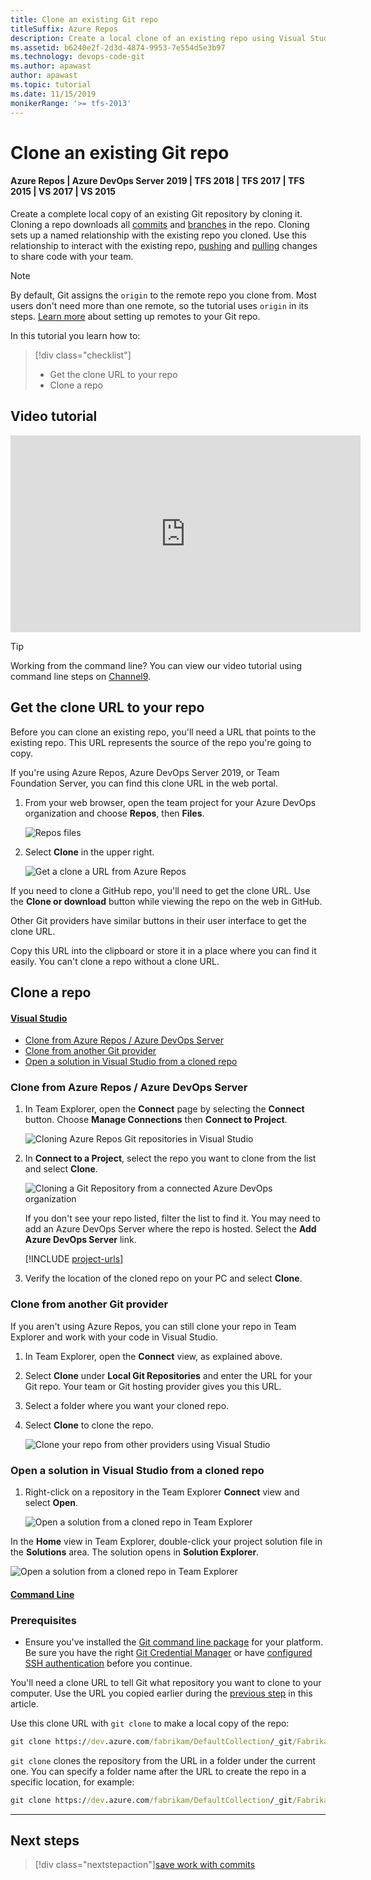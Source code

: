 ```yaml
---
title: Clone an existing Git repo
titleSuffix: Azure Repos
description: Create a local clone of an existing repo using Visual Studio or command prompt
ms.assetid: b6240e2f-2d3d-4874-9953-7e554d5e3b97
ms.technology: devops-code-git 
ms.author: apawast
author: apawast
ms.topic: tutorial
ms.date: 11/15/2019
monikerRange: '>= tfs-2013'
---
```


# Clone an existing Git repo

#### Azure Repos | Azure DevOps Server 2019 | TFS 2018 | TFS 2017 | TFS 2015 | VS 2017 | VS 2015

Create a complete local copy of an existing Git repository by cloning it.
Cloning a repo downloads all [commits](commits.md) and [branches](branches.md) in the repo.
Cloning sets up a named relationship with the existing repo you cloned.
Use this relationship to interact with the existing repo, [pushing](pushing.md) and [pulling](pulling.md) changes to share code with your team.

> [!NOTE]
> By default, Git assigns the `origin` to the remote repo you clone from. Most users don't need more than one remote, so the tutorial uses `origin` in its steps.
> [Learn more](creatingrepo.md#remotes) about setting up remotes to your Git repo.

In this tutorial you learn how to:

> [!div class="checklist"]
>
> - Get the clone URL to your repo
> - Clone a repo

## Video tutorial

<iframe src="https://channel9.msdn.com/series/Team-Services-Git-Tutorial/Git-Tutorial-Create-a-Git-repo-in-Visual-Studio-2015/player" width="560" height="315" allowFullScreen frameBorder="0"></iframe>

> [!TIP]
> Working from the command line? You can view our video tutorial using command line steps on [Channel9](https://channel9.msdn.com/series/Team-Services-Git-Tutorial/Git-Tutorial-Create-a-repo-from-the-command-line).

<a name="clone_url"></a>

## Get the clone URL to your repo

Before you can clone an existing repo, you'll need a URL that points to the existing repo.
This URL represents the source of the repo you're going to copy.

If you're using Azure Repos, Azure DevOps Server 2019, or Team Foundation Server, you can find this clone URL in the web portal.

1.  From your web browser, open the team project for your Azure DevOps organization and choose **Repos**, then **Files**.

    ![Repos files](../get-started/media/clone-repo/repos-files.png)

1.  Select **Clone** in the upper right.

    ![Get a clone a URL from Azure Repos](./media/get_clone_url.gif)

If you need to clone a GitHub repo, you'll need to get the clone URL. Use the **Clone or download** button while viewing the repo on the web in GitHub.

Other Git providers have similar buttons in their user interface to get the clone URL.

Copy this URL into the clipboard or store it in a place where you can find it easily. You can't clone a repo without a clone URL.

## Clone a repo

#### [Visual Studio](#tab/visual-studio/)

- [Clone from Azure Repos / Azure DevOps Server](#clone-from-azure-repos--azure-devops-server)
- [Clone from another Git provider](#clone-from-another-git-provider)
- [Open a solution in Visual Studio from a cloned repo](#open-a-solution-in-visual-studio-from-a-cloned-repo)

### Clone from Azure Repos / Azure DevOps Server

1.  In Team Explorer, open the **Connect** page by selecting the **Connect** button. Choose **Manage Connections** then **Connect to Project**.

    ![Cloning Azure Repos Git repositories in Visual Studio](media/gitquickstart-vs2017/manage-connections.png)

1.  In **Connect to a Project**, select the repo you want to clone from the list and select **Clone**.

    ![Cloning a Git Repository from a connected Azure DevOps organization](media/gitquickstart-vs2017/vs2017-connect-dialog.png)

    If you don't see your repo listed, filter the list to find it.
    You may need to add an Azure DevOps Server where the repo is hosted.
    Select the **Add Azure DevOps Server** link.

    [!INCLUDE [project-urls](../../includes/project-urls.md)]

1.  Verify the location of the cloned repo on your PC and select **Clone**.

### Clone from another Git provider

If you aren't using Azure Repos, you can still clone your repo in Team Explorer and work with your code in Visual Studio.

1.  In Team Explorer, open the **Connect** view, as explained above.
1.  Select **Clone** under **Local Git Repositories** and enter the URL for your Git repo. Your team or Git hosting provider gives you this URL.
1.  Select a folder where you want your cloned repo.
1.  Select **Clone** to clone the repo.

    ![Clone your repo from other providers using Visual Studio](media/clone_other_providers.png)

### Open a solution in Visual Studio from a cloned repo

1.  Right-click on a repository in the Team Explorer **Connect** view and select **Open**.

    ![Open a solution from a cloned repo in Team Explorer](media/open-solution-cloned-repo-vs.png)

In the **Home** view in Team Explorer, double-click your project solution file in the **Solutions** area. The solution opens in **Solution Explorer**.

![Open a solution from a cloned repo in Team Explorer](media/open-solution-cloned-repo-vs-sln.png)

#### [Command Line](#tab/command-line/)

### Prerequisites

- Ensure you've installed the [Git command line package](http://git-scm.com/download) for your platform. Be sure you have the right [Git Credential Manager](set-up-credential-managers.md) or have [configured SSH authentication](use-ssh-keys-to-authenticate.md) before you continue.

You'll need a clone URL to tell Git what repository you want to clone to your computer. Use the URL you copied earlier during the [previous step](#clone_url) in this article.

Use this clone URL with `git clone` to make a local copy of the repo:

```cmd
git clone https://dev.azure.com/fabrikam/DefaultCollection/_git/Fabrikam
```

`git clone` clones the repository from the URL in a folder under the current one. You can specify a folder name after the URL to create the repo in a specific location, for example:

```cmd
git clone https://dev.azure.com/fabrikam/DefaultCollection/_git/Fabrikam C:\Repos\FabrikamFiber
```

---

## Next steps

> [!div class="nextstepaction"][save work with commits](commits.md)
